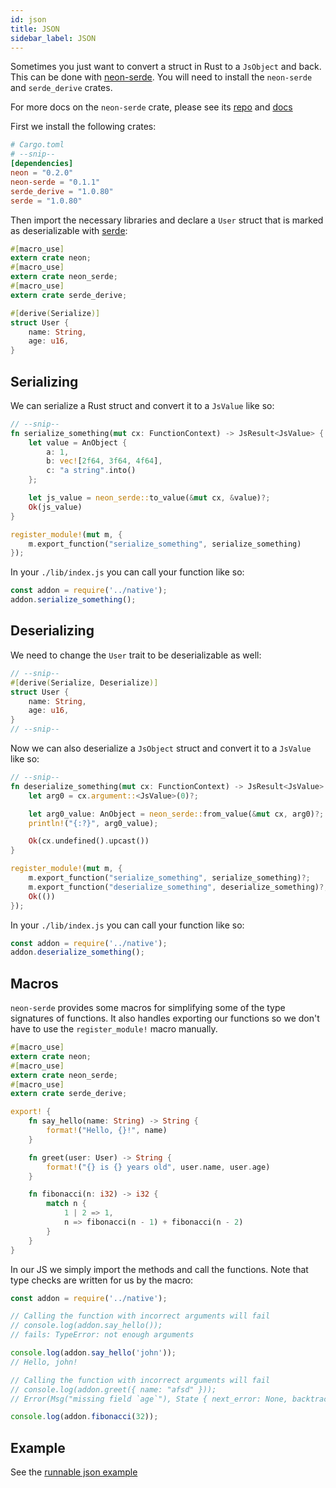 ```yaml
---
id: json
title: JSON
sidebar_label: JSON
---
```


Sometimes you just want to convert a struct in Rust to a `JsObject` and back. This can be done with [neon-serde](https://github.com/GabrielCastro/neon-serde). You will need to install the `neon-serde` and `serde_derive` crates.

For more docs on the `neon-serde` crate, please see its [repo](https://github.com/GabrielCastro/neon-serde) and [docs](https://docs.rs/crate/neon-serde/0.0.3)

First we install the following crates:

```toml
# Cargo.toml
# --snip--
[dependencies]
neon = "0.2.0"
neon-serde = "0.1.1"
serde_derive = "1.0.80"
serde = "1.0.80"
```

Then import the necessary libraries and declare a `User` struct that is marked as deserializable with [serde](https://github.com/serde-rs/serde):

```rust
#[macro_use]
extern crate neon;
#[macro_use]
extern crate neon_serde;
#[macro_use]
extern crate serde_derive;

#[derive(Serialize)]
struct User {
    name: String,
    age: u16,
}
```

## Serializing

We can serialize a Rust struct and convert it to a `JsValue` like so:

```rust
// --snip--
fn serialize_something(mut cx: FunctionContext) -> JsResult<JsValue> {
    let value = AnObject {
        a: 1,
        b: vec![2f64, 3f64, 4f64],
        c: "a string".into()
    };

    let js_value = neon_serde::to_value(&mut cx, &value)?;
    Ok(js_value)
}

register_module!(mut m, {
    m.export_function("serialize_something", serialize_something)
});
```

In your `./lib/index.js` you can call your function like so:

```js
const addon = require('../native');
addon.serialize_something();
```

## Deserializing

We need to change the `User` trait to be deserializable as well:

```rust
// --snip--
#[derive(Serialize, Deserialize)]
struct User {
    name: String,
    age: u16,
}
// --snip--
```

Now we can also deserialize a `JsObject` struct and convert it to a `JsValue` like so:

```rust
// --snip--
fn deserialize_something(mut cx: FunctionContext) -> JsResult<JsValue> {
    let arg0 = cx.argument::<JsValue>(0)?;

    let arg0_value: AnObject = neon_serde::from_value(&mut cx, arg0)?;
    println!("{:?}", arg0_value);

    Ok(cx.undefined().upcast())
}

register_module!(mut m, {
    m.export_function("serialize_something", serialize_something)?;
    m.export_function("deserialize_something", deserialize_something)?;
    Ok(())
});
```

In your `./lib/index.js` you can call your function like so:

```js
const addon = require('../native');
addon.deserialize_something();
```

## Macros

`neon-serde` provides some macros for simplifying some of the type signatures of functions. It also handles exporting our functions so we don't have to use the `register_module!` macro manually.

```rs
#[macro_use]
extern crate neon;
#[macro_use]
extern crate neon_serde;
#[macro_use]
extern crate serde_derive;

export! {
    fn say_hello(name: String) -> String {
        format!("Hello, {}!", name)
    }

    fn greet(user: User) -> String {
        format!("{} is {} years old", user.name, user.age)
    }

    fn fibonacci(n: i32) -> i32 {
        match n {
            1 | 2 => 1,
            n => fibonacci(n - 1) + fibonacci(n - 2)
        }
    }
}
```

In our JS we simply import the methods and call the functions. Note that type checks are written for us by the macro:

```js
const addon = require('../native');

// Calling the function with incorrect arguments will fail
// console.log(addon.say_hello());
// fails: TypeError: not enough arguments

console.log(addon.say_hello('john'));
// Hello, john!

// Calling the function with incorrect arguments will fail
// console.log(addon.greet({ name: "afsd" }));
// Error(Msg("missing field `age`"), State { next_error: None, backtrace: None })

console.log(addon.fibonacci(32));
```

## Example

See the [runnable json example](https://github.com/amilajack/neon-examples/tree/master/json)
